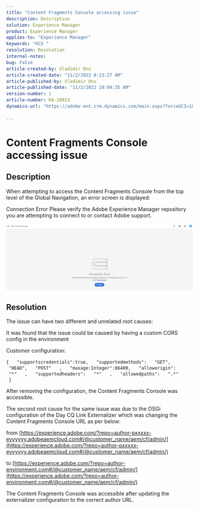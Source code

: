 ```yaml
---
title: "Content Fragments Console accessing issue"
description: Description
solution: Experience Manager
product: Experience Manager
applies-to: "Experience Manager"
keywords: "KCS "
resolution: Resolution
internal-notes: 
bug: False
article-created-by: Vladimir Onu
article-created-date: "11/2/2022 8:23:27 AM"
article-published-by: Vladimir Onu
article-published-date: "11/2/2022 10:04:35 AM"
version-number: 1
article-number: KA-20923
dynamics-url: "https://adobe-ent.crm.dynamics.com/main.aspx?forceUCI=1&pagetype=entityrecord&etn=knowledgearticle&id=bf36079d-875a-ed11-9561-6045bd006295"

---
```

# Content Fragments Console accessing issue

## Description


When attempting to access the Content Fragments Console from the top level of the Global Navigation, an error screen is displayed:

Connection Error
 Please verify the Adobe Experience Manager repository you are attempting to connect to or contact Adobe support.



![](assets/___c0229d83-8b5a-ed11-9561-6045bd006295___.png)


## Resolution


The issue can have two different and unrelated root causes:

It was found that the issue could be caused by having a custom CORS config in the environment

Customer configuration:


```
{   "supportscredentials":true,   "supportedmethods":   "GET",   "HEAD",   "POST"   ,   "maxage:Integer":86400,   "alloworigin":   "*"   ,   "supportedheaders":   "*"   ,   "allowedpaths":   ".*"      }
```


After removing the configuration, the Content Fragments Console was accessible.



The second root cause for the same issue was due to the OSGi configuration of the Day CQ Link Externalizer which was changing the Content Fragments Console URL as per below:

from [https://experience.adobe.com/?repo=author-pxxxxx-eyyyyyy.adobeaemcloud.com#/@customer_name/aem/cf/admin/](https://experience.adobe.com/?repo=author-pxxxxx-eyyyyyy.adobeaemcloud.com#/@customer_name/aem/cf/admin/)

to [https://experience.adobe.com/?repo=author-environment.com#/@customer_name/aem/cf/admin/](https://experience.adobe.com/?repo=author-environment.com#/@customer_name/aem/cf/admin/)

The Content Fragments Console was accessible after updating the externalizer configuration to the correct author URL.






